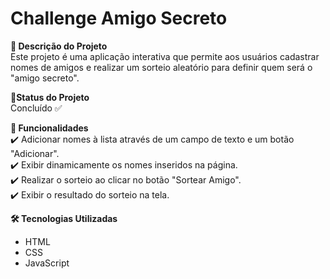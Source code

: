 # Challenge Amigo Secreto

<b>📌 Descrição do Projeto</b><br/>
Este projeto é uma aplicação interativa que permite aos usuários cadastrar nomes de amigos e realizar um sorteio aleatório para definir quem será o "amigo secreto".
<br/>

<b>🚀Status do Projeto</b><br/>
Concluído ✅ 
<br/>

<b>🎯 Funcionalidades</b><br/>
✔️ Adicionar nomes à lista através de um campo de texto e um botão "Adicionar".<br/>
✔️ Exibir dinamicamente os nomes inseridos na página.<br/>
✔️ Realizar o sorteio ao clicar no botão "Sortear Amigo".<br/>
✔️ Exibir o resultado do sorteio na tela.<br/>



<b>🛠️ Tecnologias Utilizadas</b>
- HTML
- CSS
- JavaScript
  
